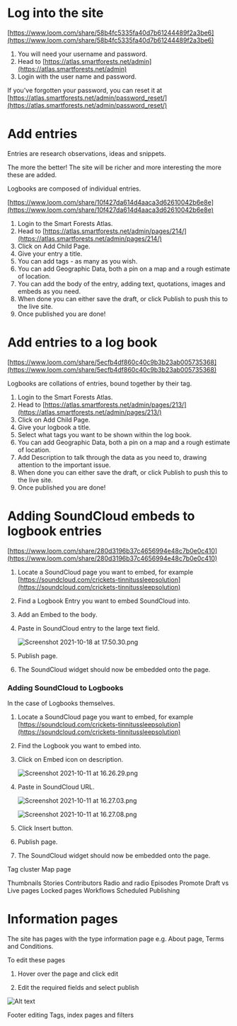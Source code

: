 # Log into the site

[https://www.loom.com/share/58b4fc5335fa40d7b61244489f2a3be6](https://www.loom.com/share/58b4fc5335fa40d7b61244489f2a3be6)

1. You will need your username and password.
2. Head to [https://atlas.smartforests.net/admin](https://atlas.smartforests.net/admin)
3. Login with the user name and password.

If you've forgotten your password, you can reset it at [https://atlas.smartforests.net/admin/password_reset/](https://atlas.smartforests.net/admin/password_reset/)

# Add entries

Entries are research observations, ideas and snippets.

The more the better! The site will be richer and more interesting the more these are added.

Logbooks are composed of individual entries.

[https://www.loom.com/share/10f427da614d4aaca3d62610042b6e8e](https://www.loom.com/share/10f427da614d4aaca3d62610042b6e8e)

1. Login to the Smart Forests Atlas.
2. Head to [https://atlas.smartforests.net/admin/pages/214/](https://atlas.smartforests.net/admin/pages/214/)
3. Click on Add Child Page.
4. Give your entry a title.
5. You can add tags - as many as you wish.
6. You can add Geographic Data, both a pin on a map and a rough estimate of location.
7. You can add the body of the entry, adding text, quotations, images and embeds as you need.
8. When done you can either save the draft, or click Publish to push this to the live site.
9. Once published you are done!

# Add entries to a log book

[https://www.loom.com/share/5ecfb4df860c40c9b3b23ab005735368](https://www.loom.com/share/5ecfb4df860c40c9b3b23ab005735368)

Logbooks are collations of entries, bound together by their tag.

1. Login to the Smart Forests Atlas.
2. Head to [https://atlas.smartforests.net/admin/pages/213/](https://atlas.smartforests.net/admin/pages/213/)
3. Click on Add Child Page.
4. Give your logbook a title.
5. Select what tags you want to be shown within the log book.
6. You can add Geographic Data, both a pin on a map and a rough estimate of location.
7. Add Description to talk through the data as you need to, drawing attention to the important issue.
8. When done you can either save the draft, or click Publish to push this to the live site.
9. Once published you are done!

# Adding SoundCloud embeds to logbook entries

[https://www.loom.com/share/280d3196b37c4656994e48c7b0e0c410](https://www.loom.com/share/280d3196b37c4656994e48c7b0e0c410)

1. Locate a SoundCloud page you want to embed, for example [https://soundcloud.com/crickets-tinnitussleepsolution](https://soundcloud.com/crickets-tinnitussleepsolution)
2. Find a Logbook Entry you want to embed SoundCloud into.
3. Add an Embed to the body.
4. Paste in SoundCloud entry to the large text field.

   ![Screenshot 2021-10-18 at 17.50.30.png](Using%20the%20Atlas%20CMS%207f888e28dda6467aa5ff7a1d519c02d7/Screenshot_2021-10-18_at_17.50.30.png)

5. Publish page.
6. The SoundCloud widget should now be embedded onto the page.

### Adding SoundCloud to Logbooks

In the case of Logbooks themselves.

1. Locate a SoundCloud page you want to embed, for example [https://soundcloud.com/crickets-tinnitussleepsolution](https://soundcloud.com/crickets-tinnitussleepsolution)
2. Find the Logbook you want to embed into.
3. Click on Embed icon on description.

   ![Screenshot 2021-10-11 at 16.26.29.png](Using%20the%20Atlas%20CMS%207f888e28dda6467aa5ff7a1d519c02d7/Screenshot_2021-10-11_at_16.26.29.png)

4. Paste in SoundCloud URL.

   ![Screenshot 2021-10-11 at 16.27.03.png](Using%20the%20Atlas%20CMS%207f888e28dda6467aa5ff7a1d519c02d7/Screenshot_2021-10-11_at_16.27.03.png)

   ![Screenshot 2021-10-11 at 16.27.08.png](Using%20the%20Atlas%20CMS%207f888e28dda6467aa5ff7a1d519c02d7/Screenshot_2021-10-11_at_16.27.08.png)

5. Click Insert button.
6. Publish page.
7. The SoundCloud widget should now be embedded onto the page.

Tag cluster
Map page

Thumbnails
Stories
Contributors
Radio and radio Episodes
Promote
Draft vs Live pages
Locked pages
Workflows
Scheduled Publishing

# Information pages

The site has pages with the type information page e.g. About page, Terms and Conditions.

To edit these pages

1. Hover over the page and click edit

2. Edit the required fields and select publish

![Alt text](information_page.gif)

Footer editing
Tags, index pages and filters
